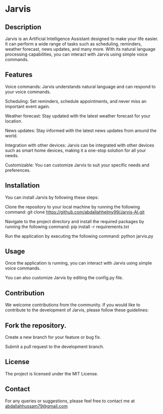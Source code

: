 # Jarvis

## Description

Jarvis is an Artificial Intelligence Assistant designed to make your life easier. It can perform a wide range of tasks such as scheduling, reminders, weather forecast, news updates, and many more. With its natural language processing capabilities, you can interact with Jarvis using simple voice commands.

## Features

Voice commands: Jarvis understands natural language and can respond to your voice commands.

Scheduling: Set reminders, schedule appointments, and never miss an important event again.

Weather forecast: Stay updated with the latest weather forecast for your location.

News updates: Stay informed with the latest news updates from around the world.

Integration with other devices: Jarvis can be integrated with other devices such as smart home devices, making it a one-stop solution for all your needs.

Customizable: You can customize Jarvis to suit your specific needs and preferences.

## Installation

You can install Jarvis by following these steps:

Clone the repository to your local machine by running the following command:
git clone https://github.com/abdallahhelmy99/Jarvis-AI.git

Navigate to the project directory and install the required packages by running the following command:
pip install -r requirements.txt

Run the application by executing the following command:
python jarvis.py

## Usage

Once the application is running, you can interact with Jarvis using simple voice commands.

You can also customize Jarvis by editing the config.py file.

## Contribution

We welcome contributions from the community. If you would like to contribute to the development of Jarvis, please follow these guidelines:

## Fork the repository.

Create a new branch for your feature or bug fix.

Submit a pull request to the development branch.

## License

The project is licensed under the MIT License.

## Contact

For any queries or suggestions, please feel free to contact me at abdallahhussam79@gmail.com 

